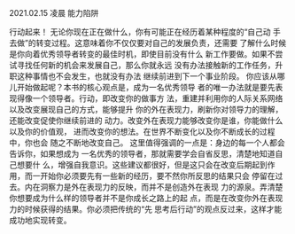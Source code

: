 2021.02.15 凌晨 能力陷阱

行动起来！
无论你现在正在做什么，你有可能正在经历着某种程度的“自己动
手去做”的转变过程。这意味着你不仅仅要对自己的发展负责，还需要
了解什么时候是你向着优秀领导者转变的最佳时机，即使目前没有什么
新工作要做。如果不尝试寻找任何新的机会来发展自己，那么你就永远
没有办法接触新的工作任务，升职这种事情也不会发生，也就没有办法
继续前进到下一个事业阶段。
你应该从哪儿开始做起呢？本书的核心观点是，成为一名优秀领导
者的唯一办法就是要先表现得像一个领导者。行动，即改变你的做事方
法，重建并利用你的人际关系网络以及改变展现自己的方式，能够提升
你的外在表现力，刷新你对领导力的理解，还能改变促使你继续前进的
动力。改变外在表现力能够改变你是谁，你能做什么以及你的价值观，
进而改变你的想法。在世界不断变化以及你不断成长的过程中，你也会
随之不断地改变自己。
这里值得强调的一点是：身边的每一个人都会告诉你，如果想成为
一名优秀的领导者，那就需要学会自省反思，清楚地知道自己想要什
么，增强自我意识。这些建议都很好，但是这只会在改变后期起到作
用，而一开始你必须要先有一些新的经历，要不然你所反思的结果只会
停留在过去。内在洞察力是外在表现力的反映，而并不是创造外在表现
力的源泉。弄清楚你想要成为什么样的领导者并不是你成长之路上的起
点，而是在改变你外在表现力的时候获得的结果。你必须把传统的“先
思考后行动”的观点反过来，这样才能成功地实现转变。
